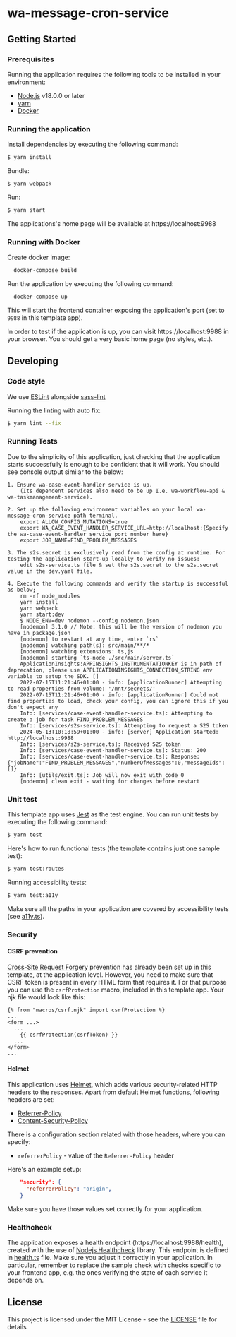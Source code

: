 # wa-message-cron-service

## Getting Started

### Prerequisites

Running the application requires the following tools to be installed in your environment:

- [Node.js](https://nodejs.org/) v18.0.0 or later
- [yarn](https://yarnpkg.com/)
- [Docker](https://www.docker.com)

### Running the application

Install dependencies by executing the following command:

```bash
$ yarn install
```

Bundle:

```bash
$ yarn webpack
```

Run:

```bash
$ yarn start
```

The applications's home page will be available at https://localhost:9988

### Running with Docker

Create docker image:

```bash
  docker-compose build
```

Run the application by executing the following command:

```bash
  docker-compose up
```

This will start the frontend container exposing the application's port
(set to `9988` in this template app).

In order to test if the application is up, you can visit https://localhost:9988 in your browser.
You should get a very basic home page (no styles, etc.).

## Developing

### Code style

We use [ESLint](https://github.com/typescript-eslint/typescript-eslint)
alongside [sass-lint](https://github.com/sasstools/sass-lint)

Running the linting with auto fix:

```bash
$ yarn lint --fix
```

### Running Tests

Due to the simplicity of this application, just checking that the application starts successfully is enough
to be confident that it will work. You should see console output similar to the below:

```
1. Ensure wa-case-event-handler service is up. 
    (Its dependent services also need to be up I.e. wa-workflow-api & wa-taskmanagement-service).

2. Set up the following environment variables on your local wa-message-cron-service path terminal.
    export ALLOW_CONFIG_MUTATIONS=true
    export WA_CASE_EVENT_HANDLER_SERVICE_URL=http://localhost:{Specify the wa-case-event-handler service port number here}
    export JOB_NAME=FIND_PROBLEM_MESSAGES

3. The s2s.secret is exclusively read from the config at runtime. For testing the application start-up locally to verify no issues:
    edit s2s-service.ts file & set the s2s.secret to the s2s.secret value in the dev.yaml file. 

4. Execute the following commands and verify the startup is successful as below;
    rm -rf node_modules
    yarn install
    yarn webpack
    yarn start:dev
    $ NODE_ENV=dev nodemon --config nodemon.json
    [nodemon] 3.1.0 // Note: this will be the version of nodemon you have in package.json
    [nodemon] to restart at any time, enter `rs`
    [nodemon] watching path(s): src/main/**/*
    [nodemon] watching extensions: ts,js
    [nodemon] starting `ts-node ./src/main/server.ts`
    ApplicationInsights:APPINSIGHTS_INSTRUMENTATIONKEY is in path of deprecation, please use APPLICATIONINSIGHTS_CONNECTION_STRING env variable to setup the SDK. []
    2022-07-15T11:21:46+01:00 - info: [applicationRunner] Attempting to read properties from volume: '/mnt/secrets/'
    2022-07-15T11:21:46+01:00 - info: [applicationRunner] Could not find properties to load, check your config, you can ignore this if you don't expect any
    Info: [services/case-event-handler-service.ts]: Attempting to create a job for task FIND_PROBLEM_MESSAGES 
    Info: [services/s2s-service.ts]: Attempting to request a S2S token 
    2024-05-13T10:18:59+01:00 - info: [server] Application started: http://localhost:9988
    Info: [services/s2s-service.ts]: Received S2S token 
    Info: [services/case-event-handler-service.ts]: Status: 200 
    Info: [services/case-event-handler-service.ts]: Response: {"jobName":"FIND_PROBLEM_MESSAGES","numberOfMessages":0,"messageIds":[]} 
    Info: [utils/exit.ts]: Job will now exit with code 0 
    [nodemon] clean exit - waiting for changes before restart

```

### Unit test

This template app uses [Jest](https://jestjs.io//) as the test engine. You can run unit tests by executing
the following command:

```bash
$ yarn test
```

Here's how to run functional tests (the template contains just one sample test):

```bash
$ yarn test:routes
```

Running accessibility tests:

```bash
$ yarn test:a11y
```

Make sure all the paths in your application are covered by accessibility tests (see [a11y.ts](src/test/a11y/a11y.ts)).

### Security

#### CSRF prevention

[Cross-Site Request Forgery](https://github.com/pillarjs/understanding-csrf) prevention has already been
set up in this template, at the application level. However, you need to make sure that CSRF token
is present in every HTML form that requires it. For that purpose you can use the `csrfProtection` macro,
included in this template app. Your njk file would look like this:

```
{% from "macros/csrf.njk" import csrfProtection %}
...
<form ...>
  ...
    {{ csrfProtection(csrfToken) }}
  ...
</form>
...
```

#### Helmet

This application uses [Helmet](https://helmetjs.github.io/), which adds various security-related HTTP headers
to the responses. Apart from default Helmet functions, following headers are set:

- [Referrer-Policy](https://helmetjs.github.io/docs/referrer-policy/)
- [Content-Security-Policy](https://helmetjs.github.io/docs/csp/)

There is a configuration section related with those headers, where you can specify:

- `referrerPolicy` - value of the `Referrer-Policy` header

Here's an example setup:

```json
    "security": {
      "referrerPolicy": "origin",
    }
```

Make sure you have those values set correctly for your application.

### Healthcheck

The application exposes a health endpoint (https://localhost:9988/health), created with the use of
[Nodejs Healthcheck](https://github.com/hmcts/nodejs-healthcheck) library. This endpoint is defined
in [health.ts](src/main/routes/health.ts) file. Make sure you adjust it correctly in your application.
In particular, remember to replace the sample check with checks specific to your frontend app,
e.g. the ones verifying the state of each service it depends on.

## License

This project is licensed under the MIT License - see the [LICENSE](LICENSE) file for details
